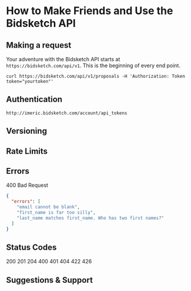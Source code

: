 How to Make Friends and Use the Bidsketch API
=============

## Making a request

Your adventure with the Bidsketch API starts at `https://bidsketch.com/api/v1`. This is the beginning of every end point. 

```
curl https://bidsketch.com/api/v1/proposals -H 'Authorization: Token token="yourtoken"'
```

## Authentication

`http://imeric.bidsketch.com/account/api_tokens`

## Versioning

## Rate Limits

## Errors

400 Bad Request
```json
{
  "errors": [
    "email cannot be blank",
    "first_name is far too silly",
    "last_name matches first_name. Who has two first names?"
  ]
}

```

## Status Codes

200
201
204
400
401
404
422
426

## Suggestions & Support
